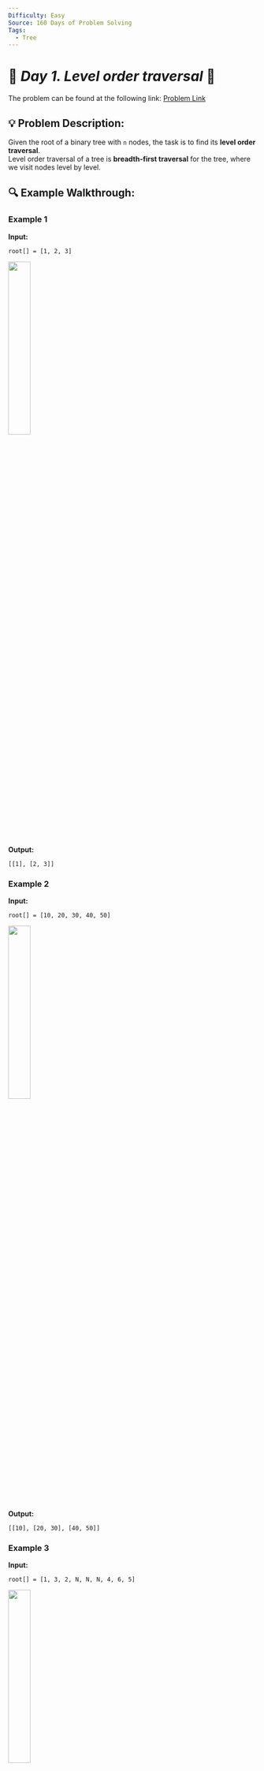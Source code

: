 ```yaml
---
Difficulty: Easy
Source: 160 Days of Problem Solving
Tags:
  - Tree
---
```


# 🚀 _Day 1. Level order traversal_ 🧠

The problem can be found at the following link: [Problem Link](https://www.geeksforgeeks.org/batch/gfg-160-problems/track/tree-gfg-160/problem/level-order-traversal)

## 💡 **Problem Description:**

Given the root of a binary tree with `n` nodes, the task is to find its **level order traversal**.  
Level order traversal of a tree is **breadth-first traversal** for the tree, where we visit nodes level by level.

## 🔍 **Example Walkthrough:**

### **Example 1**

**Input:**

```
root[] = [1, 2, 3]
```

<img src="https://github.com/user-attachments/assets/148468bb-8f80-42c1-817d-d4d62af9a8e9" width="30%">

**Output:**

```
[[1], [2, 3]]
```

### **Example 2**

**Input:**

```
root[] = [10, 20, 30, 40, 50]
```

<img src="https://github.com/user-attachments/assets/7d845e3a-0803-42d0-a175-e8ceb1925850" width="30%">

**Output:**

```
[[10], [20, 30], [40, 50]]
```

### **Example 3**

**Input:**

```
root[] = [1, 3, 2, N, N, N, 4, 6, 5]
```

<img src="https://github.com/user-attachments/assets/e0cceec8-7faf-45ba-bdef-d064f8953c96" width="30%">

**Output:**

```
[[1], [3, 2], [4], [6, 5]]
```

### **Constraints**

- 1 ≤ number of nodes ≤ $10^5$
- 0 ≤ node->data ≤ $10^9$

## 🎯 **My Approach:**

1. **Use a queue** to traverse the tree level by level.
2. Start by pushing the root node into the queue.
3. Process each level:
   - Store the number of nodes in the current level.
   - Traverse all nodes of the level, adding them to the result.
   - Push their left and right children (if they exist) into the queue.
4. Continue the process until all nodes are visited.

This approach ensures that each node is visited **exactly once**, making it **efficient and optimal** for level-order traversal.

## 🕒 **Time and Auxiliary Space Complexity**

- **Expected Time Complexity:** `O(n)`, where `n` is the number of nodes in the tree. Each node is visited exactly once.
- **Expected Auxiliary Space Complexity:** `O(n)`, since, in the worst case, we store all nodes in the queue.

## 📝 **Solution Code**

## Code (C++)

```cpp
class Solution {
public:
    vector<vector<int>> levelOrder(Node *root) {
        if (!root) return {};
        queue<Node *> q({root});
        vector<vector<int>> res;
        while (!q.empty()) {
            res.push_back({});
            for (int i = q.size(); i > 0; i--) {
                Node *n = q.front(); q.pop();
                res.back().push_back(n->data);
                if (n->left) q.push(n->left);
                if (n->right) q.push(n->right);
            }
        }
        return res;
    }
};
```

<details>
  <summary><h2 align='center'>🌲 Alternative Approaches</h2></summary>

### **1️⃣ Iterative BFS (Optimized) – Using Queue**

This is the most commonly used approach, leveraging **BFS (Breadth-First Search)** using a queue.

```cpp
class Solution {
public:
    vector<vector<int>> levelOrder(Node* root) {
        if (!root) return {};
        queue<Node*> q({root});
        vector<vector<int>> res;
        while (!q.empty()) {
            vector<int> level;
            for (int i = q.size(); i > 0; i--) {
                auto n = q.front(); q.pop();
                level.push_back(n->data);
                if (n->left) q.push(n->left);
                if (n->right) q.push(n->right);
            }
            res.push_back(move(level));
        }
        return res;
    }
};
```

### **2️⃣ Recursive DFS (Depth First Search)**

This approach utilizes **DFS recursion** to store nodes level-wise.

```cpp
class Solution {
public:
    vector<vector<int>> levelOrder(Node* root) {
        vector<vector<int>> res;
        dfs(root, 0, res);
        return res;
    }
private:
    void dfs(Node* root, int lvl, vector<vector<int>>& res) {
        if (!root) return;
        if (lvl == res.size()) res.push_back({});
        res[lvl].push_back(root->data);
        dfs(root->left, lvl + 1, res);
        dfs(root->right, lvl + 1, res);
    }
};
```

### **3️⃣ BFS Using Single Loop (Memory Efficient)**

This is a **slightly more optimized** BFS version that avoids extra memory operations.

```cpp
class Solution {
public:
    vector<vector<int>> levelOrder(Node* root) {
        if (!root) return {};
        queue<Node*> q;
        q.push(root);
        vector<vector<int>> res;
        while (!q.empty()) {
            vector<int> level;
            int n = q.size();
            while (n--) {
                auto node = q.front(); q.pop();
                level.push_back(node->data);
                if (node->left) q.push(node->left);
                if (node->right) q.push(node->right);
            }
            res.push_back(move(level));
        }
        return res;
    }
};
```

### **Comparison of Approaches**

| **Approach**                   | **Time Complexity** | **Space Complexity**       | **Best For**              |
| ------------------------------ | ------------------- | -------------------------- | ------------------------- |
| **Iterative BFS (Queue) (1️⃣)** | **O(n)**            | **O(n)** (queue storage)   | General case (most used)  |
| **Recursive DFS (2️⃣)**         | **O(n)**            | **O(n)** (recursion stack) | Balanced trees (elegant)  |
| **Memory Efficient BFS (3️⃣)**  | **O(n)**            | **O(n)** (optimized queue) | Space-efficient traversal |

### **Final Recommendation**

- **For General Use (Fast & Simple)** → Use **Iterative BFS (1️⃣)**
- **For Elegant Recursive Solutions** → Use **DFS Recursion (2️⃣)**
- **For Space Efficiency** → Use **Memory-Efficient BFS (3️⃣)**

🚀 **The most optimized and commonly used approach is 1️⃣ (Iterative BFS with Queue).**

</details>

## Code (Java)

```java
class Solution {
    public ArrayList<ArrayList<Integer>> levelOrder(Node root) {
        ArrayList<ArrayList<Integer>> res = new ArrayList<>();
        if (root == null) return res;
        Queue<Node> q = new LinkedList<>();
        q.add(root);
        while (!q.isEmpty()) {
            ArrayList<Integer> level = new ArrayList<>();
            for (int i = q.size(); i > 0; i--) {
                Node n = q.poll();
                level.add(n.data);
                if (n.left != null) q.add(n.left);
                if (n.right != null) q.add(n.right);
            }
            res.add(level);
        }
        return res;
    }
}
```

## Code (Python)

```python
class Solution:
    def levelOrder(self, root):
        if not root: return []
        res, q = [], [root]
        while q:
            res.append([n.data for n in q])
            q = [c for n in q for c in (n.left, n.right) if c]
        return res
```

## 🎯 **Contribution and Support:**

For discussions, questions, or doubts related to this solution, feel free to connect on LinkedIn: [Any Questions](https://www.linkedin.com/in/patel-hetkumar-sandipbhai-8b110525a/). Let’s make this learning journey more collaborative!

⭐ If you find this helpful, please give this repository a star! ⭐

---

<div align="center">
  <h3><b>📍Visitor Count</b></h3>
</div>

<p align="center">
  <img src="https://visitor-badge.laobi.icu/badge?page_id=Hunterdii.GeeksforGeeks-POTD" />
</p>
